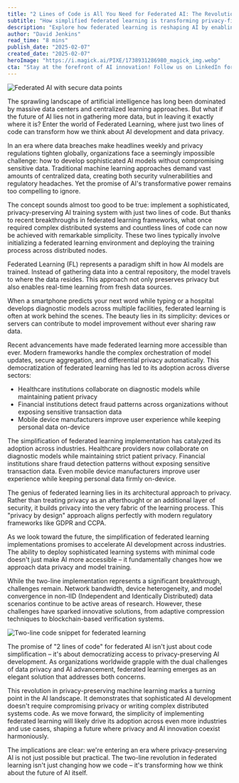 ```yaml
---
title: "2 Lines of Code is All You Need for Federated AI: The Revolution in Privacy-Preserving Machine Learning"
subtitle: "How simplified federated learning is transforming privacy-first AI development"
description: "Explore how federated learning is reshaping AI by enabling sophisticated models that preserve data privacy with minimal coding. Learn about its impact across industries and how it's paving the way for a privacy-first approach in AI development."
author: "David Jenkins"
read_time: "8 mins"
publish_date: "2025-02-07"
created_date: "2025-02-07"
heroImage: "https://i.magick.ai/PIXE/1738931286980_magick_img.webp"
cta: "Stay at the forefront of AI innovation! Follow us on LinkedIn for more insights into groundbreaking developments in privacy-preserving machine learning and federated AI."
---
```


![Federated AI with secure data points](https://i.magick.ai/PIXE/1738931286980_magick_img.webp)

The sprawling landscape of artificial intelligence has long been dominated by massive data centers and centralized learning approaches. But what if the future of AI lies not in gathering more data, but in leaving it exactly where it is? Enter the world of Federated Learning, where just two lines of code can transform how we think about AI development and data privacy.

In an era where data breaches make headlines weekly and privacy regulations tighten globally, organizations face a seemingly impossible challenge: how to develop sophisticated AI models without compromising sensitive data. Traditional machine learning approaches demand vast amounts of centralized data, creating both security vulnerabilities and regulatory headaches. Yet the promise of AI's transformative power remains too compelling to ignore.

The concept sounds almost too good to be true: implement a sophisticated, privacy-preserving AI training system with just two lines of code. But thanks to recent breakthroughs in federated learning frameworks, what once required complex distributed systems and countless lines of code can now be achieved with remarkable simplicity. These two lines typically involve initializing a federated learning environment and deploying the training process across distributed nodes.

Federated Learning (FL) represents a paradigm shift in how AI models are trained. Instead of gathering data into a central repository, the model travels to where the data resides. This approach not only preserves privacy but also enables real-time learning from fresh data sources.

When a smartphone predicts your next word while typing or a hospital develops diagnostic models across multiple facilities, federated learning is often at work behind the scenes. The beauty lies in its simplicity: devices or servers can contribute to model improvement without ever sharing raw data.

Recent advancements have made federated learning more accessible than ever. Modern frameworks handle the complex orchestration of model updates, secure aggregation, and differential privacy automatically. This democratization of federated learning has led to its adoption across diverse sectors:

- Healthcare institutions collaborate on diagnostic models while maintaining patient privacy
- Financial institutions detect fraud patterns across organizations without exposing sensitive transaction data
- Mobile device manufacturers improve user experience while keeping personal data on-device

The simplification of federated learning implementation has catalyzed its adoption across industries. Healthcare providers now collaborate on diagnostic models while maintaining strict patient privacy. Financial institutions share fraud detection patterns without exposing sensitive transaction data. Even mobile device manufacturers improve user experience while keeping personal data firmly on-device.

The genius of federated learning lies in its architectural approach to privacy. Rather than treating privacy as an afterthought or an additional layer of security, it builds privacy into the very fabric of the learning process. This "privacy by design" approach aligns perfectly with modern regulatory frameworks like GDPR and CCPA.

As we look toward the future, the simplification of federated learning implementations promises to accelerate AI development across industries. The ability to deploy sophisticated learning systems with minimal code doesn't just make AI more accessible – it fundamentally changes how we approach data privacy and model training.

While the two-line implementation represents a significant breakthrough, challenges remain. Network bandwidth, device heterogeneity, and model convergence in non-IID (Independent and Identically Distributed) data scenarios continue to be active areas of research. However, these challenges have sparked innovative solutions, from adaptive compression techniques to blockchain-based verification systems.

![Two-line code snippet for federated learning](https://i.magick.ai/PIXE/1738931286984_magick_img.webp)

The promise of "2 lines of code" for federated AI isn't just about code simplification – it's about democratizing access to privacy-preserving AI development. As organizations worldwide grapple with the dual challenges of data privacy and AI advancement, federated learning emerges as an elegant solution that addresses both concerns.

This revolution in privacy-preserving machine learning marks a turning point in the AI landscape. It demonstrates that sophisticated AI development doesn't require compromising privacy or writing complex distributed systems code. As we move forward, the simplicity of implementing federated learning will likely drive its adoption across even more industries and use cases, shaping a future where privacy and AI innovation coexist harmoniously.

The implications are clear: we're entering an era where privacy-preserving AI is not just possible but practical. The two-line revolution in federated learning isn't just changing how we code – it's transforming how we think about the future of AI itself.